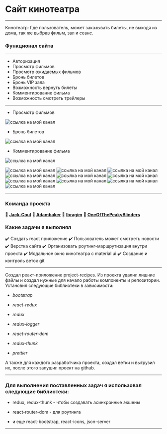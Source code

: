 # Сайт кинотеатра
***
Кинотеатр: Где пользователь, может заказывать билеты, не выходя из дома, так же выбрав фильм, зал и сеанс.

### Функционал сайта
***
* Авторизация
* Просмотр фильмов
* Просмотр ожидаемых фильмов
* Бронь билетов
* Бронь VIP зала
* Возможность вернуть билеты
* Комментирование фильма
* Возможность смотреть трейлеры

***

* Просмотр фильмов

![ссылка на мой канал](https://github.com/tamerlan2451/cinema-client/raw/main/src/images/logo2.png)

* Бронь билетов

![ссылка на мой канал](https://github.com/tamerlan2451/cinema-client/raw/main/src/images/logo3.png)

* Комментирование фильма

![ссылка на мой канал](https://github.com/tamerlan2451/cinema-client/raw/main/src/images/logo4.png)


![ссылка на мой канал](https://camo.githubusercontent.com/771617f2eac4ed5bc7d9ae680e4edafef9ba31bbb4d0d30ea21cf944dfa62a81/68747470733a2f2f696d672e736869656c64732e696f2f62616467652f2d52656163742d3435623864383f7374796c653d666f722d7468652d6261646765266c6f676f3d7265616374266c6f676f436f6c6f723d7768697465)  ![ссылка на мой канал](https://camo.githubusercontent.com/9bceb931d755afc93679b5b7fbdffd68403e3c6bb78fe29d1de662cac4be014a/68747470733a2f2f696d672e736869656c64732e696f2f62616467652f2d4769746875622d626c61636b3f7374796c653d666f722d7468652d6261646765266c6f676f3d676974687562266c6f676f436f6c6f723d7768697465) ![ссылка на мой канал](https://camo.githubusercontent.com/b740e23fecd51e6f8f052f4e9476bab70d99342c9c4e7f7846c7ad76761eedc9/68747470733a2f2f696d672e736869656c64732e696f2f62616467652f2d52656475782d3433303039383f7374796c653d666f722d7468652d6261646765266c6f676f3d7265647578266c6f676f436f6c6f723d7768697465) ![ссылка на мой канал](https://camo.githubusercontent.com/3828882d27e2f29f0548b26a8c05b26b35841920e3442574c4f8708edb42a87c/68747470733a2f2f696d672e736869656c64732e696f2f62616467652f2d52656475785f5468756e6b2d77686974653f7374796c653d666f722d7468652d6261646765266c6f676f3d5265647578266c6f676f436f6c6f723d343330303938) ![ссылка на мой канал](https://camo.githubusercontent.com/d18cf19d65c79ef35520feaf1dad14b897039bed509a855903af478626c4a612/68747470733a2f2f696d672e736869656c64732e696f2f62616467652f2d4a534f4e5f5365727665722d77686974653f7374796c653d666f722d7468652d6261646765266c6f676f3d4a534f4e266c6f676f436f6c6f723d626c61636b) ![ссылка на мой канал](https://camo.githubusercontent.com/a4ca6b71d62aa6f56199242308ccb9619737bc6d78aeb0599ba5978866e72789/68747470733a2f2f696d672e736869656c64732e696f2f62616467652f2d52656163745f526f757465722d626c61636b3f7374796c653d666f722d7468652d6261646765266c6f676f3d72656163742d726f75746572266c6f676f436f6c6f723d6f72616e6765) ![ссылка на мой канал](https://camo.githubusercontent.com/b8d8f86e6d867b32efe2840e427f6bfbe9cbf6d800ddb921ecc40dce578ff341/68747470733a2f2f696d672e736869656c64732e696f2f62616467652f2d50726574746965722d677265793f7374796c653d666f722d7468652d6261646765266c6f676f3d5072657474696572266c6f676f436f6c6f723d6f72616e6765) ![ссылка на мой канал](https://camo.githubusercontent.com/324ecb8e3920e6c4826b60f2afd553c8a1b6ea87782030de0eaa65bb8c8b2919/68747470733a2f2f696d672e736869656c64732e696f2f62616467652f2d4769742d4630353033323f7374796c653d666f722d7468652d6261646765266c6f676f3d676974266c6f676f436f6c6f723d7768697465) ![ссылка на мой канал](https://camo.githubusercontent.com/7f4931495ba3a8b88b75935ec00486ccb40d30b8d613829df0bdf86eaf2d8abb/68747470733a2f2f696d672e736869656c64732e696f2f62616467652f2d4e6f64656a732d3433383533643f7374796c653d666f722d7468652d6261646765266c6f676f3d4e6f64652e6a73266c6f676f436f6c6f723d7768697465) ![ссылка на мой канал](https://camo.githubusercontent.com/8648a0260432e0fd8db29d746701df764706514a806524244419a313e046e8e9/68747470733a2f2f696d672e736869656c64732e696f2f62616467652f2d4a6176615363726970742d79656c6c6f773f7374796c653d666f722d7468652d6261646765266c6f676f3d4a617661536372697074266c6f676f436f6c6f723d7768697465)

***

### Команда проекта 

:white_square_button: **[Jack-Coul](https://github.com/jack-coul)**
:white_square_button: **[Adambaker](https://github.com/adambaker786)**
:white_square_button: **[Ibragim](https://github.com/Ibragim16)**
:white_square_button: **[OneOfThePeakyBlinders](https://github.com/oneOfThePeakyBlinders)**

### Какие задачи я выполнял

 :heavy_check_mark:  Создать react приложение
 :heavy_check_mark:  Пользователь может смотреть новости
 :heavy_check_mark:  Верстка сайта
 :heavy_check_mark:  Организовать роутинг-маршрутизация внутри проекта
 :heavy_check_mark:  Модальное окно кинотеатра с material ui
 :heavy_check_mark:  Создание и контроль веток git

***

Создал реакт-приложение project-recipes.
Из проекта удалил лишние файлы и создал нужные для начало работы компоненты и репозитории.
Установил следующие библиотеки в зависимости:

* _bootstrap_

* _react-redux_

* _redux_

* _redux-logger_

* _react-router-dom_

* _redux-thunk_

* _prettier_

А также для каждого разработчика проекта, создал ветки и выгрузил их, после этого запушил проект на github.

***

### Для выполнения поставленных задач я использовал следующие библиотеки:

* redux, redux-thunk - чтобы создавать асинхронные экшены

* react-router-dom - для роутинга

* и еще react-bootstrap, react-icons, json-server

***
